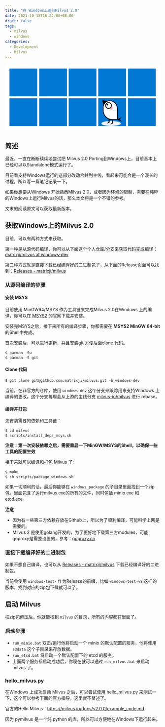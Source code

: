 ```yaml
---
title: "在 Windows上运行Milvus 2.0"
date: 2021-10-18T16:22:00+08:00
draft: false
tags:
  - milvus
  - windows
categories:
  - Development
  - Milvus
---
```


![Milvus On Windows](milvus-on-windows.png)

## 简述

最近，一直在断断续续地尝试把 Milvus 2.0 Porting到Windows上，目前基本上已经可以以Standalone模式运行了。

目前看支持Windows运行的这部分改动合并到主线，看起来可能会是一个漫长的过程，所以写一篇笔记记录一下。

如果你想要从Windows 开始熟悉Milvus 2.0，或者因为环境的限制，需要在纯粹的Windows上运行Milvus的话，那么本文将是一个不错的参考。

文末的阅读原文可以获取最新版本。

## 获取Windows上的Milvus 2.0

目前，可以有两种方式来获取。

第一种是从源代码编译，你可以从下面这个个人仓库/分支来获取代码完成编译：[matrixji/milvus at windows-dev](https://github.com/matrixji/milvus/tree/windows-dev)

第二种方式就是直接下载已经编译好的二进制包了，从下面的Release页面可以找到：[Releases - matrixji/milvus](https://github.com/matrixji/milvus/releases)

### 从源码编译的步骤

#### 安装 MSYS

目前使用 MinGW64/MSYS 作为工具链来完成Milvus 2.0在Windows 上的编译，你可以在 [MSYS2](https://www.msys2.org/) 的官网下载并安装。

安装完MSYS之后，接下来所有的编译步骤，你都需要在 **MSYS2 MinGW 64-bit** 的Shell中完成。

首次安装后，可以进行更新，并且安装git 方便后面clone 代码。

```shell
$ pacman -Su
$ pacman -S git
```

#### Clone 代码

```shell
$ git clone git@github.com:matrixji/milvus.git -b windows-dev
```

当前，在非官方的仓库，使用 `windows-dev` 这个分支来跟踪用来支持Windows 上编译的更改。这个分支每周会从上游的主线分支 [milvus-io/milvus](https://github.com/milvus-io/milvus) 进行 rebase。


#### 编译并打包

先安装需要的依赖和工具链：

```shell
$ cd milvus
$ scripts/install_deps_msys.sh
```

**注意：第一次安装依赖之后，需要重启一下MinGW/MSYS的Shell，以确保一些工具的配置生效**

接下来就可以编译和打包 Milvus 了:

```shell
$ make
$ sh scripts/package_windows.sh
```

如果一切顺利的话，最后你能够在 `windows_package` 的子目录里面找到一个zip包。里面包含了运行milvus.exe的所有的文件，同时包括 minio.exe 和 etcd.exe。

**注意**

- 因为有一些第三方依赖存放在Github上，所以为了顺利编译，可能科学上网是需要的。
- Milvus 2 是使用golang开发的，为了更好地下载第三方modules，可能goproxy是需要设置的，参考：[goproxy.cn](https://goproxy.cn)

### 直接下载编译好的二进制包

如果不想自己编译，也可以从 [Releases - matrixji/milvus](https://github.com/matrixji/milvus/releases) 下载已经编译好的二进制包。

当前会使用 `windows-test-` 作为Release的前缀，比如 `windows-test-v8` 这样的版本，找到对应的zip包下载就可以了。


## 启动 Milvus

把zip包解压后，你就能找到 `milvus` 的目录，所有的内容都在里面了。

### 启动步骤
- `run_minio.bat` 双击/运行他将启动一个 minio 的默认配置的服务，他将使用 `s3data` 这个子目录来存放数据。
- `run_etcd.bat` 将启动一个默认配置下的 etcd 的服务。
- 上面两个服务都启动成功后，你现在就可以通过 `run_milvus.bat` 来启动 milvus 了。

### hello_milvus.py

在Windows 上成功启动 Milvus 之后，可以尝试使用 hello_milvus.py 来测试一下，这个可以参考下面的官方指导，这里就不赘述了。

官方的Hello Milvus：https://milvus.io/docs/v2.0.0/example_code.md

因为 pymilvus 是一个纯 python 的库，所以可以方便地在Windows下运行起来。

